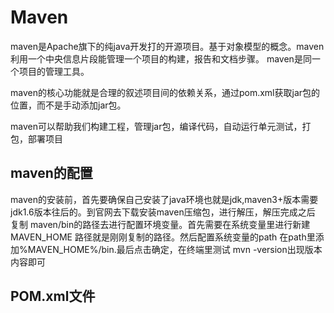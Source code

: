 # Maven
maven是Apache旗下的纯java开发打的开源项目。基于对象模型的概念。maven利用一个中央信息片段能管理一个项目的构建，报告和文档步骤。
maven是同一个项目的管理工具。

maven的核心功能就是合理的叙述项目间的依赖关系，通过pom.xml获取jar包的位置，而不是手动添加jar包。

maven可以帮助我们构建工程，管理jar包，编译代码，自动运行单元测试，打包，部署项目

## maven的配置
maven的安装前，首先要确保自己安装了java环境也就是jdk,maven3+版本需要jdk1.6版本往后的。到官网去下载安装maven压缩包，进行解压，解压完成之后 复制 maven/bin的路径去进行配置环境变量。首先需要在系统变量里进行新建 MAVEN_HOME 路径就是刚刚复制的路径。然后配置系统变量的path 在path里添加%MAVEN_HOME%/bin.最后点击确定，在终端里测试 mvn -version出现版本内容即可

## POM.xml文件

  